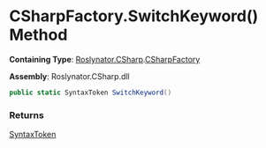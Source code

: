 # CSharpFactory\.SwitchKeyword\(\) Method

**Containing Type**: [Roslynator.CSharp](../../README.md)\.[CSharpFactory](../README.md)

**Assembly**: Roslynator\.CSharp\.dll

```csharp
public static SyntaxToken SwitchKeyword()
```

### Returns

[SyntaxToken](https://docs.microsoft.com/en-us/dotnet/api/microsoft.codeanalysis.syntaxtoken)

